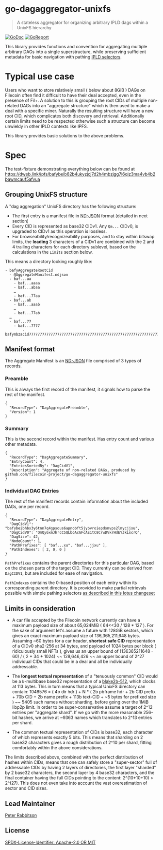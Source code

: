 go-dagaggregator-unixfs
=======================

> A stateless aggregator for organizing arbitrary IPLD dags within a UnixFS hierarchy

[![GoDoc](https://godoc.org/github.com/filecoin-project/go-dagaggregator-unixfs?status.svg)](https://pkg.go.dev/github.com/filecoin-project/go-dagaggregator-unixfs)
[![GoReport](https://goreportcard.com/badge/github.com/filecoin-project/go-dagaggregator-unixfs)](https://goreportcard.com/report/github.com/filecoin-project/go-dagaggregator-unixfs)

This library provides functions and convention for aggregating multiple
arbitrary DAGs into a single superstructure, while preserving sufficient
metadata for basic navigation with pathing [IPLD selectors][1].

# Typical use case

Users who want to store relatively small ( below about 8GiB ) DAGs on Filecoin
often find it difficult to have their deal accepted, even in the presence of
Fil+. A solution to this is grouping the root CIDs of multiple non-related DAGs
into an "aggregate structure" which is then used to make a deal with a specific
miner. Naturally the resulting structure will have a new root CID, which
complicates both discovery and retrieval. Additionally certain limits need to be
respected otherwise such a structure can become unwieldy in other IPLD contexts
like IPFS.

This library provides basic solutions to the above problems.

# Spec

The test-fixture demonstrating everything below can be found at https://dweb.link/ipfs/bafybeib62b4ukyzjcj7d2h4mbzjgg7l6qiz3ma4vb4b2bawmcauf5afvua

## Grouping UnixFS structure

A "dag aggregation" UnixFS directory has the following structure:
- The first entry is a manifest file in [ND-JSON](http://ndjson.org/) format (detailed in next section)
- Every CID is represented as base32 CIDv1. Any `Qm...` CIDv0, is upgraded to CIDv1 as this operation is lossless.
- For browseability/recognizeability purposes, and to stay within bitswap limits, the **leading** 3 characters of a CIDv1 are combined with the 2 and 4 trailing characters for each directory sublevel, based on the calculations in the `Limits` section below.

This means a directory looking roughly like:
```
- bafyAggregateRootCid
  - @AggregateManifest.ndjson
  - baf...aa
    - baf...aaaa
    - baf...abaa
    …
    - baf...77aa
  - baf...ab
    - baf...aaab
    …
    - baf...77ab
  …
  - baf...77
    - baf...7777
        - bafymbzacid777777777777777777777777777777777777777777777777777777777777777777777777777777777777777777777777777777
```

## Manifest format

The Aggregate Manifest is an [ND-JSON](http://ndjson.org/) file comprised of 3 types of records.

### Preamble

This is always the first record of the manifest, it signals how to parse the
rest of the manifest.
```
{
  "RecordType": "DagAggregatePreamble",
  "Version": 1
}
```

### Summary

This is the second record within the manifest. Has entry count and various other
metadata.
```
{
  "RecordType": "DagAggregateSummary",
  "EntryCount": 4,
  "EntriesSortedBy": "DagCidV1",
  "Description": "Aggregate of non-related DAGs, produced by github.com/filecoin-project/go-dagaggregator-unixfs"
}
```

### Individual DAG Entries

The rest of the manifest records contain information about the included DAGs, one
per record.

```
{
  "RecordType": "DagAggregateEntry",
  "DagCidV1": "bafybeibhbx3y6tnn7q4gpsous6apnobft5jybvroiepdsmvps2lmycjjxu",
  "DagCidV0": "QmQy6xmJhrcC5QLboAcGFcAE1tC8CrwDVkrHdEYJkLscrQ",
  "DagSize": 42,
  "NodeCount": 1,
  "PathPrefixes": [ "baf...xu", "baf...jjxu" ],
  "PathIndexes": [ 2, 0, 0 ]
}
```

`PathPrefixes` contains the parent directories for this particular DAG, based on the chosen parts of the target CID. They currently can be derived from `DagCIDV1`, but are included for ease of navigation.

`PathIndexes` contains the 0-based position of each entry within its
corresponding parent directory. It is provided to make partial retrievals possible
with simple pathing selectors [as described in this lotus changeset](https://github.com/filecoin-project/lotus/pull/6393#issue-661783290)

## Limits in consideration
- A car file accepted by the Filecoin network currently can have a maximum payload size of about 65,024MiB ( 64<<30 / 128 * 127 ). For the sake of argument let's assume a future with 128GiB sectors, which gives an exact maximum payload size of 136,365,211,648 bytes. Assuming ~60 bytes for a car header, **shortest safe CID** representation of a CIDv0 sha2-256 at 34 bytes, and payload of 1024 bytes per block ( ridiculously small NFTs ), gives us an upper bound of (136365211648 - 60) / ( 2 + 34 + 1024) ~~ 128,646,426 ~~ an upper bound of 2^27 individual CIDs that could be in a deal and all be individually addressable.

- The **longest textual representation** of a "tenuously common" CID would be a `b`-multibase base32 representation of a [blake2b-512](https://cid.ipfs.io/#bafymbzacid777777777777777777777777777777777777777777777777777777777777777777777777777777777777777777777777777777), which clocks at 113 bytes. This in turn means that a typical UnixFS directory can contain:
1048576 = ( 4b dir hdr ) + N * ( 2b pbframe hdr + 2b CID prefix + 70b CID + 2b name prefix + 113b text-CID + ~5 bytes for prefixed size ) ~~ 5405 such names without sharding, before going over the 1MiB libp2p limit. In order to be super-conservative assume a target of 2^12 entries per "aggregate shard". If we go with the more reasonable 256-bit hashes, we arrive at ~9363 names which translates to 2^13 entries per shard.

- The common textual representation of CIDs is base32, each character of which represents exactly 5 bits. This means that sharding on 2 base32 characters gives a rough distribution of 2^10 per shard, fitting comfortably within the above considerations.

The limits described above, combined with the perfect distribution of hashes
within CIDs, means that one can safely store a "super-sector" full of
addressable CIDs by having 2 layers of directories, the first layer "sharded" by
2 base32 characters, the second layer by 4 base32 characters, and the final
container having the full CIDs pointing to the content: 2^(10+10+10) > 2^(27).
This does not even take into account the vast overestimation of sector and CID
sizes.

## Lead Maintainer

[Peter Rabbitson](https://github.com/ribasushi)

## License

[SPDX-License-Identifier: Apache-2.0 OR MIT](LICENSE.md)

[1]: https://pkg.go.dev/github.com/ipld/go-ipld-prime/traversal/selector
